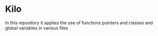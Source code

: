 # Kilo
In this repository it applies the use of functions pointers and classes and global variables in various files
